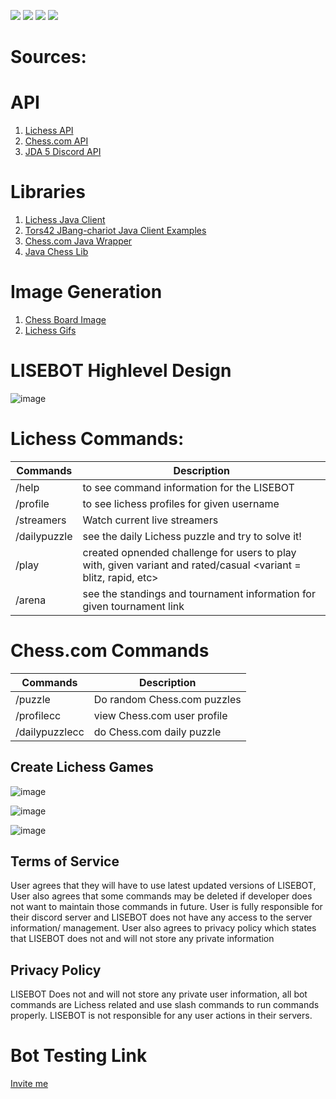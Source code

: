 ![](https://img.shields.io/badge/Status-Verified%20Discord%20Bot-brightgreen)
![](https://img.shields.io/badge/Status-Online-brightgreen)
![](https://img.shields.io/badge/Discord%20API-JDA-purple)
![](https://img.shields.io/badge/Available%20On-Discord%20App%20Directory%20-blue)
# Sources:

# API

 1. [Lichess API](https://lichess.org/api) 
 2. [Chess.com API](https://github.com/sornerol/chess-com-pubapi-java-wrapper)
 3. [JDA 5 Discord API](https://github.com/DV8FromTheWorld/JDA)

# Libraries


 1. [Lichess Java Client](https://github.com/tors42/chariot) 
 2. [Tors42 JBang-chariot Java Client Examples](https://github.com/tors42/jbang-chariot)
 3. [Chess.com Java Wrapper](https://github.com/sornerol/chess-com-pubapi-java-wrapper)
 4. [Java Chess Lib](https://github.com/bhlangonijr/chesslib)

# Image Generation
 1. [Chess Board Image](https://chessboardimage.com/)
 2. [Lichess Gifs](https://github.com/lichess-org/lila-gif)

# LISEBOT Highlevel Design
![image](https://www.linkpicture.com/q/autodraw-2022-09-24.png)
 

# Lichess Commands:
| Commands      | Description |
| ----------- | ----------- |
| /help      | to see command information for the LISEBOT       |
| /profile    | to see lichess profiles for given username       |
| /streamers | Watch current live streamers |
| /dailypuzzle | see the daily Lichess puzzle and try to solve it! |
|  /play | created opnended challenge for users to play with, given variant and rated/casual <variant = blitz, rapid, etc> |
|  /arena <Lichess arena URL>  | see the standings and tournament information for given tournament link|



# Chess.com Commands
| Commands      | Description |
| ----------- | ----------- |
| /puzzle      | Do random Chess.com puzzles     |
| /profilecc   | view Chess.com user profile     |
| /dailypuzzlecc | do Chess.com daily puzzle     |

## Create Lichess Games
![image](https://www.linkpicture.com/q/Screen-Shot-2022-09-05-at-5.16.48-PM.png)

![image](https://www.linkpicture.com/q/Screen-Shot-2022-09-05-at-5.16.56-PM.png)

![image](https://www.linkpicture.com/q/Screen-Shot-2022-09-24-at-5.16.24-PM.png)
 

## Terms of Service
User agrees that they will have to use latest updated versions of LISEBOT, User also agrees that some commands may be deleted if developer does not want to maintain those commands in future. User is fully responsible for their discord server and LISEBOT does not have any access to the server information/ management. User also agrees to privacy policy which states that LISEBOT does not and will not store any private information

## Privacy Policy
LISEBOT Does not and will not store any private user information, all bot commands are Lichess related and use slash commands to run commands properly. LISEBOT is not responsible for any user actions in their servers.

# Bot Testing Link
[Invite me](https://discord.com/oauth2/authorize?client_id=930544707300393021&permissions=8&scope=bot%20applications.commands)


